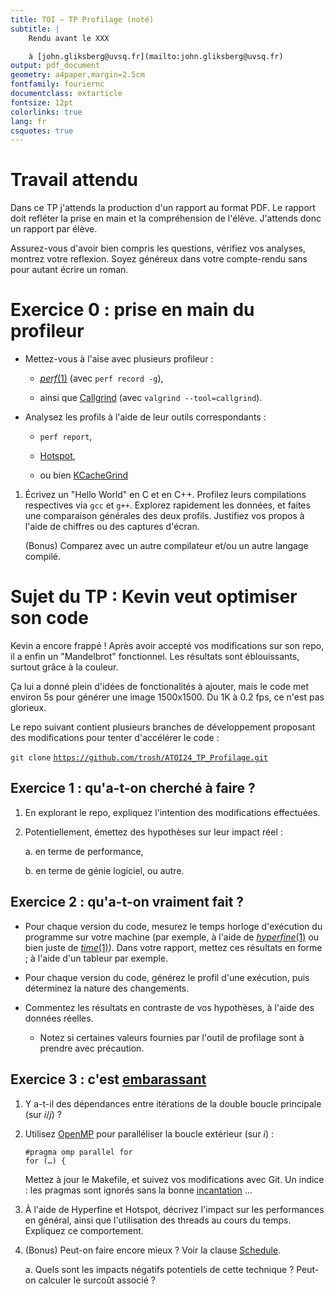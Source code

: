 ```yaml
---
title: TOI — TP Profilage (noté)
subtitle: |
    Rendu avant le XXX

    à [john.gliksberg@uvsq.fr](mailto:john.gliksberg@uvsq.fr)
output: pdf_document
geometry: a4paper,margin=2.5cm
fontfamily: fouriernc
documentclass: extarticle
fontsize: 12pt
colorlinks: true
lang: fr
csquotes: true
---
```


# Travail attendu

Dans ce TP j'attends la production d'un rapport au format PDF.
Le rapport doit refléter la prise en main et la compréhension de l'élève.
J'attends donc un rapport par élève.

Assurez-vous d'avoir bien compris les questions, vérifiez vos analyses, montrez votre reflexion.
Soyez généreux dans votre compte-rendu sans pour autant écrire un roman.

# Exercice 0 : prise en main du profileur

- Mettez-vous à l'aise avec plusieurs profileur :

  + [_perf_(1)](https://man.archlinux.org/man/perf.1)
    (avec `perf record -g`),

  + ainsi que [Callgrind](https://valgrind.org/docs/manual/cl-manual.html)
    (avec `valgrind --tool=callgrind`).

- Analysez les profils à l'aide de leur outils correspondants :

  + `perf report`,

  + [Hotspot](https://github.com/KDAB/hotspot),

  + ou bien [KCacheGrind](https://kcachegrind.github.io)

1. Écrivez un "Hello World" en C et en C++.
   Profilez leurs compilations respectives via `gcc` et `g++`.
   Explorez rapidement les données, et faites une comparaison générales des deux profils.
   Justifiez vos propos à l'aide de chiffres ou des captures d'écran.

   (Bonus) Comparez avec un autre compilateur et/ou un autre langage compilé.

# Sujet du TP : Kevin veut optimiser son code

Kevin a encore frappé !
Après avoir accepté vos modifications sur son repo, il a enfin un "Mandelbrot" fonctionnel.
Les résultats sont éblouissants, surtout grâce à la couleur.

Ça lui a donné plein d'idées de fonctionalités à ajouter,
mais le code met environ 5s pour générer une image 1500x1500.
Du 1K à 0.2 fps, ce n'est pas glorieux.

Le repo suivant contient plusieurs branches de développement
proposant des modifications pour tenter d'accélérer le code :

`git clone` [`https://github.com/trosh/ATOI24_TP_Profilage.git`](https://github.com/trosh/ATOI24_TP_Profilage.git)

## Exercice 1 : qu'a-t-on cherché à faire ?

1. En explorant le repo, expliquez l'intention des modifications effectuées.

2. Potentiellement, émettez des hypothèses sur leur impact réel :

   a. en terme de performance,

   b. en terme de génie logiciel, ou autre.

## Exercice 2 : qu'a-t-on vraiment fait ?

- Pour chaque version du code, mesurez le temps horloge d'exécution du programme sur votre machine
  (par exemple, à l'aide de [_hyperfine_(1)](https://man.archlinux.org/man/hyperfine.1)
  ou bien juste de [_time_(1)](https://man.archlinux.org/man/time.1)).
  Dans votre rapport, mettez ces résultats en forme ; à l'aide d'un tableur par exemple.

- Pour chaque version du code, générez le profil d'une exécution,
  puis déterminez la nature des changements.

- Commentez les résultats en contraste de vos hypothèses, à l'aide des données réelles.

  + Notez si certaines valeurs fournies par l'outil de profilage sont à prendre avec précaution.

## Exercice 3 : c'est [embarassant](https://en.wikipedia.org/wiki/Embarrassingly_parallel)

1. Y a-t-il des dépendances entre itérations de la double boucle principale (sur *i*/*j*) ?

2. Utilisez [OpenMP](https://www.openmp.org/) pour paralléliser la boucle extérieur (sur *i*) :

       #pragma omp parallel for
       for (…) {

   Mettez à jour le Makefile, et suivez vos modifications avec Git.
   Un indice : les pragmas sont ignorés sans la bonne
   [incantation](https://gcc.gnu.org/onlinedocs/libgomp/Enabling-OpenMP.html) …

3. À l'aide de Hyperfine et Hotspot, décrivez l'impact sur les performances en général,
   ainsi que l'utilisation des threads au cours du temps.
   Expliquez ce comportement.

4. (Bonus) Peut-on faire encore mieux ?
   Voir la clause [Schedule](https://www.openmp.org/spec-html/5.1/openmpsu48.html#x73-73045).

   a. Quels sont les impacts négatifs potentiels de cette technique ?
      Peut-on calculer le surcoût associé ?
